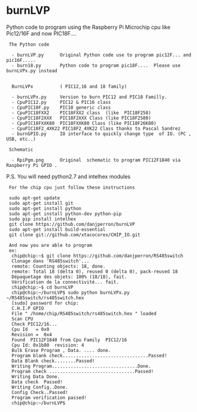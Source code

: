 burnLVP
=======

  Python code to program using the Raspberry Pi Microchip cpu like Pic12/16F and now PIC18F....


 
     The Python code

      - burnLVP.py      Original Python code use to program pic12F... and pic16F.....
      - burn18.py       Python code to program pic18F....  Please use burnLVPx.py instead
                      

      BurnLVPx          ( PIC12,16 and 18 family)

      - burnLVPx.py     Version to burn PIC12 and PIC18 Familly.
      - CpuPIC12.py	    PIC12 & PIC16 class
      - CpuPIC18F.py    PIC18 generic class
      - CpuPIC18FXX2    PIC18FXX2 class  (like  PIC18F258)
      - CpuPIC18F2XXX   PIC18F2XXX Class (like PIC18F2580)
      - CpuPIC18FXXK80  PIC18FXXK80 Class (like PIC18F26K80)
      - CpuPIC18F2_4XK22 PIC18F2_4XK22 Class thanks to Pascal Sandrez
      - burnGPIO.py     IO interface to quickly change type  of IO. (PC , USB, etc..)

     Schematic

      - RpiPgm.png      Original  schematic to program PIC12F1840 via Raspberry Pi GPIO .

P.S.  You will need python2.7 and intelhex modules


     For the chip cpu just follow these instructions
     
     sudo apt-get update
     sudo apt-get install git
     sudo apt-get install python
     sudo apt-get install python-dev python-pip
     sudo pip install intelhex
     git clone https://github.com/danjperron/burnLVP
     sudo apt-get install build-essential
     git clone git://github.com/xtacocorex/CHIP_IO.git
     
     And now you are able to program
     ex: 
      chip@chip:~$ git clone https://github.com/danjperron/RS485switch
      Clonage dans 'RS485switch'...
      remote: Counting objects: 18, done.
      remote: Total 18 (delta 0), reused 0 (delta 0), pack-reused 18
      Dépaquetage des objets: 100% (18/18), fait.
      Vérification de la connectivité... fait.
      chip@chip:~$ cd burnLVP
      chip@chip:~/burnLVP$ sudo python burnLVPx.py ~/RS485switch/rs485switch.hex 
      [sudo] password for chip: 
      C.H.I.P GPIO
      File " /home/chip/RS485switch/rs485switch.hex " loaded
      Scan CPU 
      Check PIC12/16...
      Cpu Id   = 0x0
      Revision =  0x4
      Found  PIC12F1840 from Cpu Family  PIC12/16
      Cpu Id: 0x1b80  revision: 4
      Bulk Erase Program , Data. .... done.
      Program blank check................................Passed!
      Data Blank check........Passed!
      Writing Program................................Done.
      Program check ................................Passed!
      Writing Data Done.
      Data check  Passed!
      Writing Config..Done.
      Config Check..Passed!
      Program verification passed!
      chip@chip:~/burnLVP$
